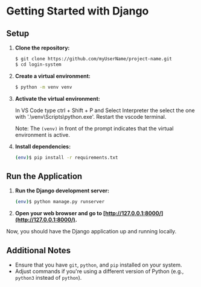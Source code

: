 # Getting Started with Django

## Setup

1. **Clone the repository:**

    ```bash
    $ git clone https://github.com/myUserName/project-name.git
    $ cd login-system
    ```

2. **Create a virtual environment:**

    ```bash
    $ python -m venv venv
    ```

3. **Activate the virtual environment:**

    In VS Code type ctrl + Shift + P and Select Interpreter the select the one with '.\venv\Scripts\python.exe'. Restart the vscode terminal.

   Note: The `(venv)` in front of the prompt indicates that the virtual environment is active.

4. **Install dependencies:**

    ```bash
    (env)$ pip install -r requirements.txt
    ```

## Run the Application

1. **Run the Django development server:**

    ```bash
    (env)$ python manage.py runserver
    ```

3. **Open your web browser and go to [http://127.0.0.1:8000/](http://127.0.0.1:8000/).**

Now, you should have the Django application up and running locally.

## Additional Notes

- Ensure that you have `git`, `python`, and `pip` installed on your system.
- Adjust commands if you're using a different version of Python (e.g., `python3` instead of `python`).
